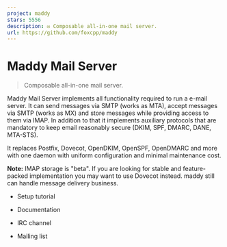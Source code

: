 ```yaml
---
project: maddy
stars: 5556
description: ✉️ Composable all-in-one mail server.
url: https://github.com/foxcpp/maddy
---
```


Maddy Mail Server
=================

> Composable all-in-one mail server.

Maddy Mail Server implements all functionality required to run a e-mail server. It can send messages via SMTP (works as MTA), accept messages via SMTP (works as MX) and store messages while providing access to them via IMAP. In addition to that it implements auxiliary protocols that are mandatory to keep email reasonably secure (DKIM, SPF, DMARC, DANE, MTA-STS).

It replaces Postfix, Dovecot, OpenDKIM, OpenSPF, OpenDMARC and more with one daemon with uniform configuration and minimal maintenance cost.

**Note:** IMAP storage is "beta". If you are looking for stable and feature-packed implementation you may want to use Dovecot instead. maddy still can handle message delivery business.

-   Setup tutorial
    
-   Documentation
    
-   IRC channel
    
-   Mailing list
